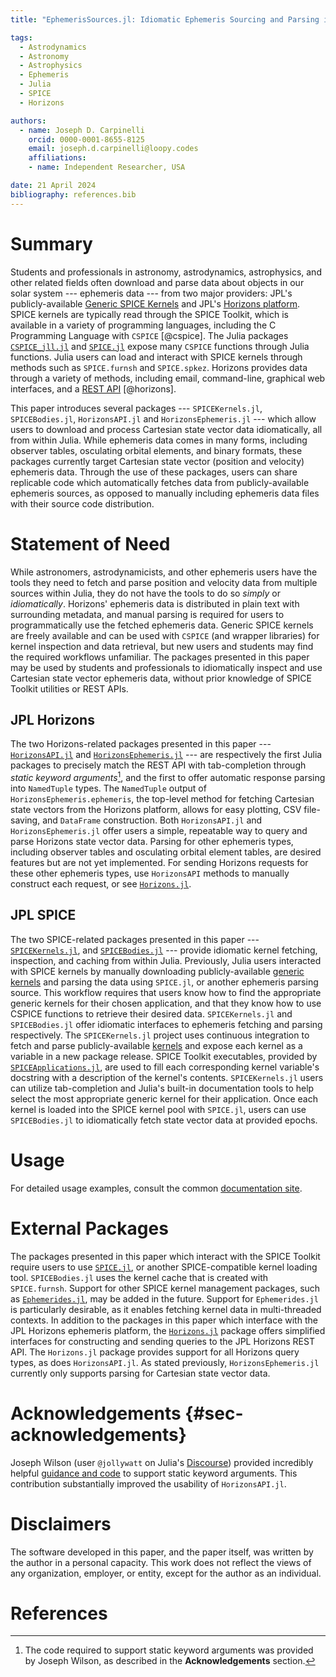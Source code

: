 ```yaml
---
title: "EphemerisSources.jl: Idiomatic Ephemeris Sourcing and Parsing in Julia"

tags:
  - Astrodynamics
  - Astronomy
  - Astrophysics
  - Ephemeris
  - Julia
  - SPICE
  - Horizons

authors:
  - name: Joseph D. Carpinelli
    orcid: 0000-0001-8655-8125
    email: joseph.d.carpinelli@loopy.codes
    affiliations:
    - name: Independent Researcher, USA

date: 21 April 2024
bibliography: references.bib
---
```


# Summary

Students and professionals in astronomy, astrodynamics, astrophysics,
and other related fields often download and parse data about objects in
our solar system --- ephemeris data --- from two major providers: JPL's
publicly-available [Generic SPICE
Kernels](https://naif.jpl.nasa.gov/pub/naif/generic_kernels/) and JPL's
[Horizons platform](https://ssd.jpl.nasa.gov/horizons/). SPICE kernels
are typically read through the SPICE Toolkit, which is available in a
variety of programming languages, including the C Programming Language
with `CSPICE` [@cspice]. The Julia packages
[`CSPICE_jll.jl`](https://github.com/JuliaBinaryWrappers/CSPICE_jll.jl)
and [`SPICE.jl`](https://github.com/JuliaAstro/SPICE.jl) expose many
`CSPICE` functions through Julia functions. Julia users can load and
interact with SPICE kernels through methods such as `SPICE.furnsh` and
`SPICE.spkez`. Horizons provides data through a variety of methods,
including email, command-line, graphical web interfaces, and a [REST
API](https://ssd-api.jpl.nasa.gov/doc/horizons.html) [@horizons].

This paper introduces several packages --- `SPICEKernels.jl`,
`SPICEBodies.jl`, `HorizonsAPI.jl` and `HorizonsEphemeris.jl` --- which
allow users to download and process Cartesian state vector data
idiomatically, all from within Julia. While ephemeris data comes in many
forms, including observer tables, osculating orbital elements, and
binary formats, these packages currently target Cartesian state vector
(position and velocity) ephemeris data. Through the use of these
packages, users can share replicable code which automatically fetches
data from publicly-available ephemeris sources, as opposed to manually
including ephemeris data files with their source code distribution.

# Statement of Need

While astronomers, astrodynamicists, and other ephemeris users have the
tools they need to fetch and parse position and velocity data from
multiple sources within Julia, they do not have the tools to do so
*simply* or *idiomatically*. Horizons' ephemeris data is distributed in
plain text with surrounding metadata, and manual parsing is required for
users to programmatically use the fetched ephemeris data. Generic SPICE
kernels are freely available and can be used with `CSPICE` (and wrapper
libraries) for kernel inspection and data retrieval, but new users and
students may find the required workflows unfamiliar. The packages
presented in this paper may be used by students and professionals to
idiomatically inspect and use Cartesian state vector ephemeris data,
without prior knowledge of SPICE Toolkit utilities or REST APIs.

## JPL Horizons

The two Horizons-related packages presented in this paper ---
[`HorizonsAPI.jl`](https://github.com/JuliaAstro/EphemerisSources.jl/tree/main/lib/HorizonsAPI)
and
[`HorizonsEphemeris.jl`](https://github.com/JuliaAstro/EphemerisSources.jl/tree/main/lib/HorizonsEphemeris)
--- are respectively the first Julia packages to precisely match the
REST API with tab-completion through *static keyword arguments*[^1], and
the first to offer automatic response parsing into `NamedTuple` types.
The `NamedTuple` output of `HorizonsEphemeris.ephemeris`, the top-level
method for fetching Cartesian state vectors from the Horizons platform,
allows for easy plotting, CSV file-saving, and `DataFrame` construction.
Both `HorizonsAPI.jl` and `HorizonsEphemeris.jl` offer users a simple,
repeatable way to query and parse Horizons state vector data. Parsing for other
ephemeris types, including observer tables and osculating orbital
element tables, are desired features but are not yet implemented. For
sending Horizons requests for these other ephemeris types, use `HorizonsAPI` 
methods to manually construct each request, 
or see [`Horizons.jl`](https://github.com/PerezHz/Horizons.jl).

[^1]: The code required to support static keyword arguments was provided
    by Joseph Wilson, as described in the **Acknowledgements** section.

## JPL SPICE

The two SPICE-related packages presented in this paper ---
[`SPICEKernels.jl`](https://github.com/JuliaAstro/EphemerisSources.jl/tree/main/lib/SPICEKernels),
and
[`SPICEBodies.jl`](https://github.com/JuliaAstro/EphemerisSources.jl/tree/main/lib/SPICEBodies)
--- provide idiomatic kernel fetching, inspection, and caching from
within Julia. Previously, Julia users interacted with SPICE kernels by
manually downloading publicly-available [generic
kernels](https://naif.jpl.nasa.gov/pub/naif/generic_kernels/) and
parsing the data using `SPICE.jl`, or another ephemeris parsing source.
This workflow requires that users know how to find the appropriate generic
kernels for their chosen application, and that they know how to use
CSPICE functions to retrieve their desired data. `SPICEKernels.jl` and
`SPICEBodies.jl` offer idiomatic interfaces to ephemeris fetching and
parsing respectively. The `SPICEKernels.jl` project uses
continuous integration to fetch and parse publicly-available
[kernels](https://naif.jpl.nasa.gov/pub/naif/generic_kernels) and
expose each kernel as a variable in a new package release. SPICE Toolkit
executables, provided by
[`SPICEApplications.jl`](https://github.com/JuliaAstro/SPICE.jl/tree/main/lib/SPICEApplications),
are used to fill each corresponding kernel variable's docstring with a description
of the kernel's contents.
`SPICEKernels.jl` users can utilize tab-completion and Julia's built-in
documentation tools to help select the most appropriate
generic kernel for their application. Once each kernel is
loaded into the SPICE kernel pool with `SPICE.jl`, users can use
`SPICEBodies.jl` to idiomatically fetch state vector data at provided epochs.

# Usage

For detailed usage examples, consult the common [documentation
site](https://juliaastro.org/EphemerisSources.jl).

# External Packages

The packages presented in this paper which interact with the SPICE
Toolkit require users to use
[`SPICE.jl`](https://github.com/JuliaAstro/SPICE.jl), or another
SPICE-compatible kernel loading tool. `SPICEBodies.jl` uses the kernel cache
that is created with `SPICE.furnsh`. Support for other SPICE kernel
management packages, such as
[`Ephemerides.jl`](https://github.com/JuliaSpaceMissionDesign/Ephemerides.jl),
may be added in the future. Support for `Ephemerides.jl` is particularly
desirable, as it enables fetching kernel data in multi-threaded
contexts. In addition to the packages in this paper which interface with
the JPL Horizons ephemeris platform, the
[`Horizons.jl`](https://github.com/PerezHz/Horizons.jl) package offers
simplified interfaces for constructing and sending queries to the JPL
Horizons REST API. The `Horizons.jl` package provides support for all
Horizons query types, as does `HorizonsAPI.jl`. As stated previously,
`HorizonsEphemeris.jl` currently only supports parsing for Cartesian
state vector data.

# Acknowledgements {#sec-acknowledgements}

Joseph Wilson (user `@jollywatt` on Julia's
[Discourse](https://discourse.julialang.org/u/Jollywatt/summary))
provided incredibly helpful [guidance and
code](https://discourse.julialang.org/t/unpack-namedtuple-into-a-function-definition/97500)
to support static keyword arguments. This contribution substantially
improved the usability of `HorizonsAPI.jl`.

# Disclaimers

The software developed in this paper, and the paper itself, was written
by the author in a personal capacity. This work does not reflect the
views of any organization, employer, or entity, except for the author as
an individual.

# References
